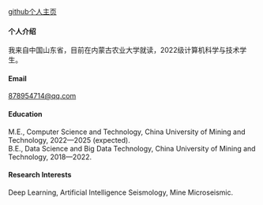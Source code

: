 

[github个人主页](https://github.com/lizhongzheng13?tab=repositories)

#### 个人介绍

我来自中国山东省，目前在内蒙古农业大学就读，2022级计算机科学与技术学生。

#### Email
878954714@qq.com

#### Education
M.E., Computer Science and Technology, China University of Mining and Technology, 2022—2025 (expected).\
B.E., Data Science and Big Data Technology, China University of Mining and Technology, 2018—2022.

#### Research Interests
Deep Learning, Artificial Intelligence Seismology, Mine Microseismic.

